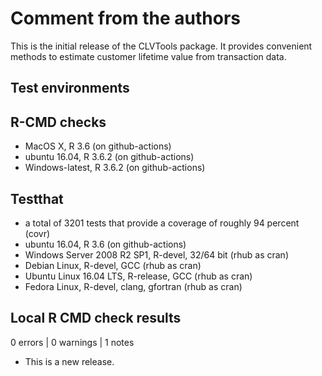 # Comment from the authors
This is the initial release of the CLVTools package. It provides convenient methods to estimate customer lifetime value from transaction data.


## Test environments
## R-CMD checks 
* MacOS X, R 3.6 (on github-actions)
* ubuntu 16.04, R 3.6.2 (on github-actions)
* Windows-latest, R 3.6.2 (on github-actions)

## Testthat
* a total of 3201 tests that provide a coverage of roughly 94 percent (covr)
* ubuntu 16.04, R 3.6 (on github-actions)
* Windows Server 2008 R2 SP1, R-devel, 32/64 bit (rhub as cran)
* Debian Linux, R-devel, GCC  (rhub as cran)
* Ubuntu Linux 16.04 LTS, R-release, GCC (rhub as cran)
* Fedora Linux, R-devel, clang, gfortran (rhub as cran)

## Local R CMD check results
0 errors | 0 warnings | 1 notes
* This is a new release.
